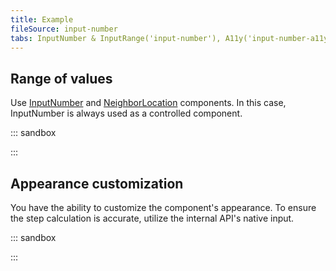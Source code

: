 ```yaml
---
title: Example
fileSource: input-number
tabs: InputNumber & InputRange('input-number'), A11y('input-number-a11y'), API('input-number-api'), Example('input-number-code'), Changelog('input-number-changelog')
---
```


## Range of values

Use [InputNumber](/components/input-number) and [NeighborLocation](/utils/neighbor-location) components. In this case, InputNumber is always used as a controlled component.

::: sandbox

<script lang="tsx">
import React from 'react';
import InputNumber from '@semcore/ui/input-number';
import NeighborLocation from '@semcore/ui/neighbor-location';
import { Flex } from '@semcore/ui/flex-box';
import { Text } from '@semcore/ui/typography';

const min = 1;
const max = 8;
const Demo = () => {
  const [from, setFrom] = React.useState(undefined);
  const [to, setTo] = React.useState(undefined);
  const handleBlur = React.useCallback(() => {
    if (from > to) {
      setFrom(to);
      setTo(from);
    }
  }, [from, to]);

  return (
    <>
      <Text tag='p' size={200}>
        <Text tag='label' htmlFor='basic-example-from'>
          From
        </Text>
        /
        <Text tag='label' htmlFor='basic-example-to'>
          To
        </Text>
      </Text>
      <Flex w='20%' mt={2}>
        <NeighborLocation>
          <InputNumber>
            <InputNumber.Value
              min={min}
              max={max}
              value={from}
              onChange={setFrom}
              onBlur={handleBlur}
              placeholder={min.toString()}
              id='basic-example-from'
            />
            <InputNumber.Controls />
          </InputNumber>
          <InputNumber>
            <InputNumber.Value
              min={min}
              max={max}
              value={to}
              onChange={setTo}
              onBlur={handleBlur}
              placeholder={max.toString()}
              id='basic-example-to'
            />
            <InputNumber.Controls />
          </InputNumber>
        </NeighborLocation>
      </Flex>
    </>
  );
};


</script>

:::

## Appearance customization

You have the ability to customize the component's appearance. To ensure the step calculation is accurate, utilize the internal API's native input.

::: sandbox

<script lang="tsx">
import React, { useRef, useState } from 'react';
import NeighborLocation from '@semcore/ui/neighbor-location';
import InputNumber from '@semcore/ui/input-number';
import Button from '@semcore/ui/button';
import { Flex } from '@semcore/ui/flex-box';
import { Text } from '@semcore/ui/typography';

const Demo = () => {
  const [value, setValue] = useState('');
  const inputRef = useRef(null);

  const decrement = React.useCallback(() => {
    inputRef.current.stepDown();
    setValue(inputRef.current.value);
  }, []);
  const increment = React.useCallback(() => {
    inputRef.current.stepUp();
    setValue(inputRef.current.value);
  }, []);

  return (
    <>
      <Text tag='label' htmlFor='alternative-example' size={200}>
        Members count
      </Text>
      <Flex w={100} mt={2}>
        <NeighborLocation>
          <Button onClick={decrement} aria-label='Decrease members count by 10'>
            -
          </Button>
          <InputNumber>
            <InputNumber.Value
              placeholder='0'
              ref={inputRef}
              step={10}
              value={value}
              onChange={setValue}
              id='alternative-example'
            />
          </InputNumber>
          <Button onClick={increment} aria-label='Increase members count by 10'>
            +
          </Button>
        </NeighborLocation>
      </Flex>
    </>
  );
};


</script>

:::
